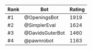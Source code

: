 Rank|Bot|Rating
---|---|---
#1|@OpeningsBot|1919
#2|@SimplerEval|1624
#3|@DavidsGuterBot|1460
#4|@pawnrobot|1163
